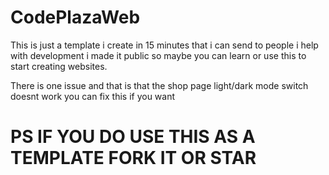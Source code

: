 # CodePlazaWeb

This is just a template i create in 15 minutes that i can send to people i help with development i made it public so maybe you can learn or use this to start creating websites.

There is one issue and that is that the shop page light/dark mode switch doesnt work you can fix this if you want 


# PS IF YOU DO USE THIS AS A TEMPLATE FORK IT OR STAR #

